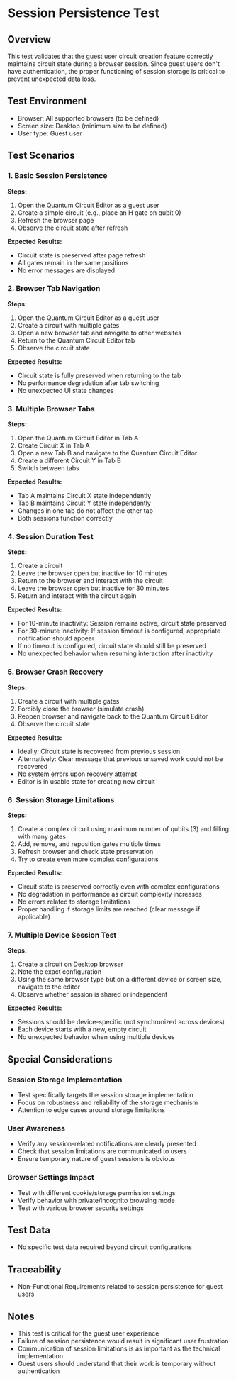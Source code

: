 # Session Persistence Test

## Overview
This test validates that the guest user circuit creation feature correctly maintains circuit state during a browser session. Since guest users don't have authentication, the proper functioning of session storage is critical to prevent unexpected data loss.

## Test Environment
- Browser: All supported browsers (to be defined)
- Screen size: Desktop (minimum size to be defined)
- User type: Guest user

## Test Scenarios

### 1. Basic Session Persistence

**Steps:**
1. Open the Quantum Circuit Editor as a guest user
2. Create a simple circuit (e.g., place an H gate on qubit 0)
3. Refresh the browser page
4. Observe the circuit state after refresh

**Expected Results:**
- Circuit state is preserved after page refresh
- All gates remain in the same positions
- No error messages are displayed

### 2. Browser Tab Navigation

**Steps:**
1. Open the Quantum Circuit Editor as a guest user
2. Create a circuit with multiple gates
3. Open a new browser tab and navigate to other websites
4. Return to the Quantum Circuit Editor tab
5. Observe the circuit state

**Expected Results:**
- Circuit state is fully preserved when returning to the tab
- No performance degradation after tab switching
- No unexpected UI state changes

### 3. Multiple Browser Tabs

**Steps:**
1. Open the Quantum Circuit Editor in Tab A
2. Create Circuit X in Tab A
3. Open a new Tab B and navigate to the Quantum Circuit Editor
4. Create a different Circuit Y in Tab B
5. Switch between tabs

**Expected Results:**
- Tab A maintains Circuit X state independently
- Tab B maintains Circuit Y state independently
- Changes in one tab do not affect the other tab
- Both sessions function correctly

### 4. Session Duration Test

**Steps:**
1. Create a circuit
2. Leave the browser open but inactive for 10 minutes
3. Return to the browser and interact with the circuit
4. Leave the browser open but inactive for 30 minutes
5. Return and interact with the circuit again

**Expected Results:**
- For 10-minute inactivity: Session remains active, circuit state preserved
- For 30-minute inactivity: If session timeout is configured, appropriate notification should appear
- If no timeout is configured, circuit state should still be preserved
- No unexpected behavior when resuming interaction after inactivity

### 5. Browser Crash Recovery

**Steps:**
1. Create a circuit with multiple gates
2. Forcibly close the browser (simulate crash)
3. Reopen browser and navigate back to the Quantum Circuit Editor
4. Observe the circuit state

**Expected Results:**
- Ideally: Circuit state is recovered from previous session
- Alternatively: Clear message that previous unsaved work could not be recovered
- No system errors upon recovery attempt
- Editor is in usable state for creating new circuit

### 6. Session Storage Limitations

**Steps:**
1. Create a complex circuit using maximum number of qubits (3) and filling with many gates
2. Add, remove, and reposition gates multiple times
3. Refresh browser and check state preservation
4. Try to create even more complex configurations

**Expected Results:**
- Circuit state is preserved correctly even with complex configurations
- No degradation in performance as circuit complexity increases
- No errors related to storage limitations
- Proper handling if storage limits are reached (clear message if applicable)

### 7. Multiple Device Session Test

**Steps:**
1. Create a circuit on Desktop browser
2. Note the exact configuration
3. Using the same browser type but on a different device or screen size, navigate to the editor
4. Observe whether session is shared or independent

**Expected Results:**
- Sessions should be device-specific (not synchronized across devices)
- Each device starts with a new, empty circuit
- No unexpected behavior when using multiple devices

## Special Considerations

### Session Storage Implementation
- Test specifically targets the session storage implementation
- Focus on robustness and reliability of the storage mechanism
- Attention to edge cases around storage limitations

### User Awareness
- Verify any session-related notifications are clearly presented
- Check that session limitations are communicated to users
- Ensure temporary nature of guest sessions is obvious

### Browser Settings Impact
- Test with different cookie/storage permission settings
- Verify behavior with private/incognito browsing mode
- Test with various browser security settings

## Test Data
- No specific test data required beyond circuit configurations

## Traceability
- Non-Functional Requirements related to session persistence for guest users

## Notes
- This test is critical for the guest user experience
- Failure of session persistence would result in significant user frustration
- Communication of session limitations is as important as the technical implementation
- Guest users should understand that their work is temporary without authentication